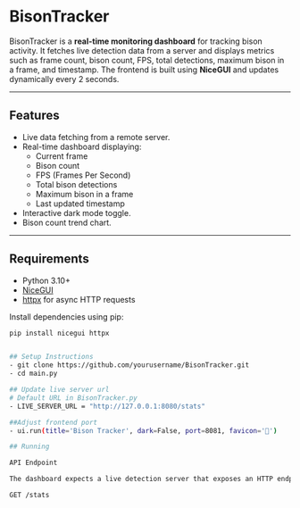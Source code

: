 # BisonTracker

BisonTracker is a **real-time monitoring dashboard** for tracking bison activity. It fetches live detection data from a server and displays metrics such as frame count, bison count, FPS, total detections, maximum bison in a frame, and timestamp. The frontend is built using **NiceGUI** and updates dynamically every 2 seconds.

---

## Features

- Live data fetching from a remote server.
- Real-time dashboard displaying:
  - Current frame
  - Bison count
  - FPS (Frames Per Second)
  - Total bison detections
  - Maximum bison in a frame
  - Last updated timestamp
- Interactive dark mode toggle.
- Bison count trend chart.

---

## Requirements

- Python 3.10+
- [NiceGUI](https://nicegui.io/)
- [httpx](https://www.python-httpx.org/) for async HTTP requests

Install dependencies using pip:

```bash
pip install nicegui httpx


## Setup Instructions
- git clone https://github.com/yourusername/BisonTracker.git
- cd main.py

## Update live server url
# Default URL in BisonTracker.py
- LIVE_SERVER_URL = "http://127.0.0.1:8080/stats"

##Adjust frontend port 
- ui.run(title='Bison Tracker', dark=False, port=8081, favicon='🦌')

## Running 

API Endpoint

The dashboard expects a live detection server that exposes an HTTP endpoint returning JSON data:

GET /stats
